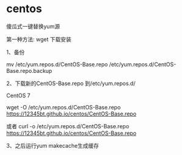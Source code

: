# centos

傻瓜式一键替换yum源

第一种方法:  wget 下载安装

1、备份

mv /etc/yum.repos.d/CentOS-Base.repo /etc/yum.repos.d/CentOS-Base.repo.backup

2、下载新的CentOS-Base.repo 到/etc/yum.repos.d/

CentOS 7

wget -O /etc/yum.repos.d/CentOS-Base.repo https://12345bt.github.io/centos/CentOS-Base.repo

或者
curl -o /etc/yum.repos.d/CentOS-Base.repo https://12345bt.github.io/centos/CentOS-Base.repo

3、之后运行yum makecache生成缓存

